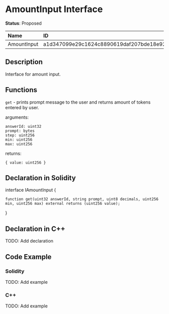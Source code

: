 
# AmountInput Interface

**Status**: Proposed

| Name        | ID                                                                |
| :---------- | :---------------------------------------------------------------- |
| AmountInput | a1d347099e29c1624c8890619daf207bde18e92df5220a54bcc6d858309ece84  |


## Description

Interface for amount input.

## Functions

`get` - prints prompt message to the user and returns amount of tokens entered by user.

arguments:

	answerId: uint32
    prompt: bytes
    step: uint256
	min: uint256
	max: uint256

returns:

	{ value: uint256 }

## Declaration in Solidity

interface IAmountInput {

	function get(uint32 answerId, string prompt, uint8 decimals, uint256 min, uint256 max) external returns (uint256 value);

}

## Declaration in C++

TODO: Add declaration

## Code Example

### Solidity

TODO: Add example

### C++

TODO: Add example
